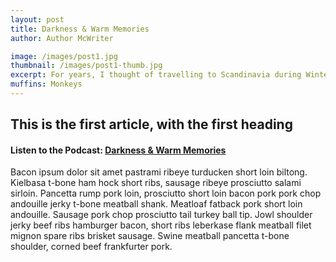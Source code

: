 ```yaml
---
layout: post
title: Darkness & Warm Memories
author: Author McWriter

image: /images/post1.jpg
thumbnail: /images/post1-thumb.jpg
excerpt: For years, I thought of travelling to Scandinavia during Winter...
muffins: Monkeys
---
```


## This is the first article, with the first heading

#### Listen to the Podcast: [Darkness & Warm Memories](#)

Bacon ipsum dolor sit amet pastrami ribeye turducken short loin
biltong. Kielbasa t-bone ham hock short ribs, sausage ribeye prosciutto
salami sirloin. Pancetta rump pork loin, prosciutto short loin bacon pork
pork chop andouille jerky t-bone meatball shank. Meatloaf fatback pork short
loin andouille. Sausage pork chop prosciutto tail turkey ball tip. Jowl
shoulder jerky beef ribs hamburger bacon, short ribs leberkase flank
meatball filet mignon spare ribs brisket sausage. Swine meatball pancetta
t-bone shoulder, corned beef frankfurter pork.